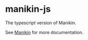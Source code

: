 # manikin-js

The typescript version of Manikin.

See [Manikin](https://github.com/odipar/jmanikin) for more documentation.